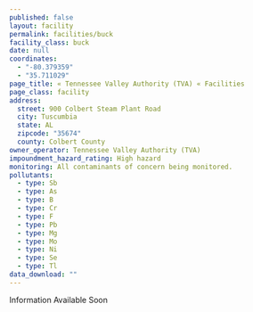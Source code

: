 ```yaml
---
published: false
layout: facility
permalink: facilities/buck
facility_class: buck
date: null
coordinates: 
  - "-80.379359"
  - "35.711029"
page_title: « Tennessee Valley Authority (TVA) « Facilities
page_class: facility
address: 
  street: 900 Colbert Steam Plant Road
  city: Tuscumbia
  state: AL
  zipcode: "35674"
  county: Colbert County
owner_operator: Tennessee Valley Authority (TVA)
impoundment_hazard_rating: High hazard
monitoring: All contaminants of concern being monitored.
pollutants: 
  - type: Sb
  - type: As
  - type: B
  - type: Cr
  - type: F
  - type: Pb
  - type: Mg
  - type: Mo
  - type: Ni
  - type: Se
  - type: Tl
data_download: ""
---
```


Information Available Soon

